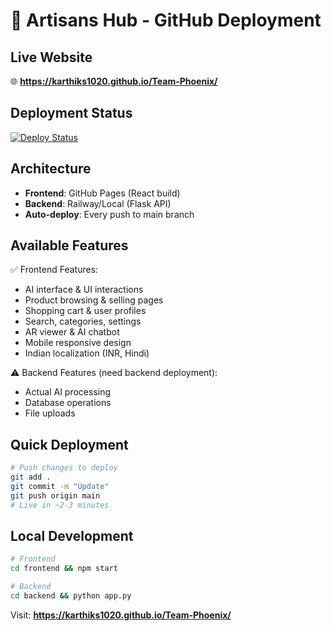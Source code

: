 # 🚀 Artisans Hub - GitHub Deployment

## Live Website
🌐 **https://karthiks1020.github.io/Team-Phoenix/**

## Deployment Status
[![Deploy Status](https://github.com/karthiks1020/Team-Phoenix/actions/workflows/deploy.yml/badge.svg)](https://github.com/karthiks1020/Team-Phoenix/actions/workflows/deploy.yml)

## Architecture
- **Frontend**: GitHub Pages (React build)
- **Backend**: Railway/Local (Flask API)
- **Auto-deploy**: Every push to main branch

## Available Features
✅ Frontend Features:
- AI interface & UI interactions
- Product browsing & selling pages
- Shopping cart & user profiles
- Search, categories, settings
- AR viewer & AI chatbot
- Mobile responsive design
- Indian localization (INR, Hindi)

⚠️ Backend Features (need backend deployment):
- Actual AI processing
- Database operations
- File uploads

## Quick Deployment
```bash
# Push changes to deploy
git add .
git commit -m "Update"
git push origin main
# Live in ~2-3 minutes
```

## Local Development
```bash
# Frontend
cd frontend && npm start

# Backend  
cd backend && python app.py
```

Visit: **https://karthiks1020.github.io/Team-Phoenix/**